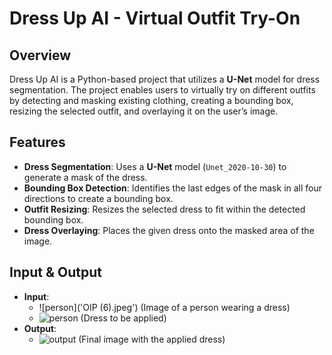 # Dress Up AI - Virtual Outfit Try-On

## Overview
Dress Up AI is a Python-based project that utilizes a **U-Net** model for dress segmentation. The project enables users to virtually try on different outfits by detecting and masking existing clothing, creating a bounding box, resizing the selected outfit, and overlaying it on the user’s image.

## Features
- **Dress Segmentation**: Uses a **U-Net** model (`Unet_2020-10-30`) to generate a mask of the dress.
- **Bounding Box Detection**: Identifies the last edges of the mask in all four directions to create a bounding box.
- **Outfit Resizing**: Resizes the selected dress to fit within the detected bounding box.
- **Dress Overlaying**: Places the given dress onto the masked area of the image.

## Input & Output
- **Input**: 
  - ![person]('OIP (6).jpeg')
  (Image of a person wearing a dress)
  - ![person]('dressimage1.jpeg')
  (Dress to be applied)
- **Output**:
  - ![output]('output.png')
  (Final image with the applied dress)